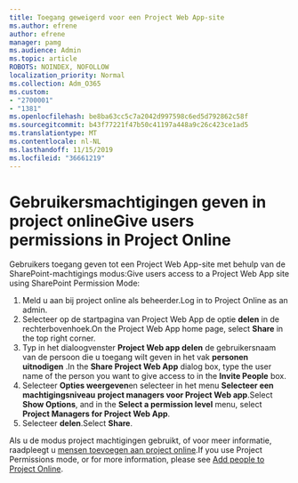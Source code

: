 ```yaml
---
title: Toegang geweigerd voor een Project Web App-site
ms.author: efrene
author: efrene
manager: pamg
ms.audience: Admin
ms.topic: article
ROBOTS: NOINDEX, NOFOLLOW
localization_priority: Normal
ms.collection: Adm_O365
ms.custom:
- "2700001"
- "1381"
ms.openlocfilehash: be8ba63cc5c7a2042d997598c6ed5d792862c58f
ms.sourcegitcommit: b43f77221f47b50c41197a448a9c26c423ce1ad5
ms.translationtype: MT
ms.contentlocale: nl-NL
ms.lasthandoff: 11/15/2019
ms.locfileid: "36661219"
---
```

# <a name="give-users-permissions-in-project-online"></a><span data-ttu-id="685cd-102">Gebruikersmachtigingen geven in project online</span><span class="sxs-lookup"><span data-stu-id="685cd-102">Give users permissions in Project Online</span></span>

<span data-ttu-id="685cd-103">Gebruikers toegang geven tot een Project Web App-site met behulp van de SharePoint-machtigings modus:</span><span class="sxs-lookup"><span data-stu-id="685cd-103">Give users access to a Project Web App site using SharePoint Permission Mode:</span></span>

1. <span data-ttu-id="685cd-104">Meld u aan bij project online als beheerder.</span><span class="sxs-lookup"><span data-stu-id="685cd-104">Log in to Project Online as an admin.</span></span>
2. <span data-ttu-id="685cd-105">Selecteer op de startpagina van Project Web App de optie **delen** in de rechterbovenhoek.</span><span class="sxs-lookup"><span data-stu-id="685cd-105">On the Project Web App home page, select **Share** in the top right corner.</span></span>
3. <span data-ttu-id="685cd-106">Typ in het dialoogvenster **Project Web app delen** de gebruikersnaam van de persoon die u toegang wilt geven in het vak **personen uitnodigen** .</span><span class="sxs-lookup"><span data-stu-id="685cd-106">In the **Share Project Web App** dialog box, type the user name of the person you want to give access to in the **Invite People** box.</span></span>
4. <span data-ttu-id="685cd-107">Selecteer **Opties weergeven**en selecteer in het menu **Selecteer een machtigingsniveau** **project managers voor Project Web app**.</span><span class="sxs-lookup"><span data-stu-id="685cd-107">Select **Show Options**, and in the **Select a permission level** menu, select **Project Managers for Project Web App**.</span></span>
5. <span data-ttu-id="685cd-108">Selecteer **delen**.</span><span class="sxs-lookup"><span data-stu-id="685cd-108">Select **Share**.</span></span>

<span data-ttu-id="685cd-109">Als u de modus project machtigingen gebruikt, of voor meer informatie, raadpleegt u [mensen toevoegen aan project online](https://docs.microsoft.com/projectonline/step-2-add-people-to-project-online).</span><span class="sxs-lookup"><span data-stu-id="685cd-109">If you use Project Permissions mode, or for more information, please see [Add people to Project Online](https://docs.microsoft.com/projectonline/step-2-add-people-to-project-online).</span></span>
